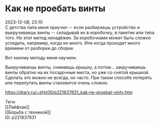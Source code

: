Как не проебать винты
======================

   
 2023-12-08, 23:10   
  С детства папа меня приучил -- если разбираешь устройство и выкручиваешь винты -- складывай их в коробочку, в пакетик или типа того. Но этот метод ненадёжен. За коробочками может быть сложно уследить, например, когда их много. Или когда проходит много времени от разборки до сборки.   
   
 Вот какому методу меня научили.   
   
 Выкручиваешь винты, снимаешь крышку, а потом... закручиваешь винты обратно на их посадочные места, но уже со снятой крышкой. Сделать это можно не всегда, но часто. При таком способе потерять или перепутать винты становится очень сложно.   
    
 <https://diary.ru/~zHz00/p221837631_kak-ne-proebat-vinty.htm>   
   
 Теги:   
 [[Лайфхак]]   
 [[Борьба с техникой]]   
 ID: p221837631